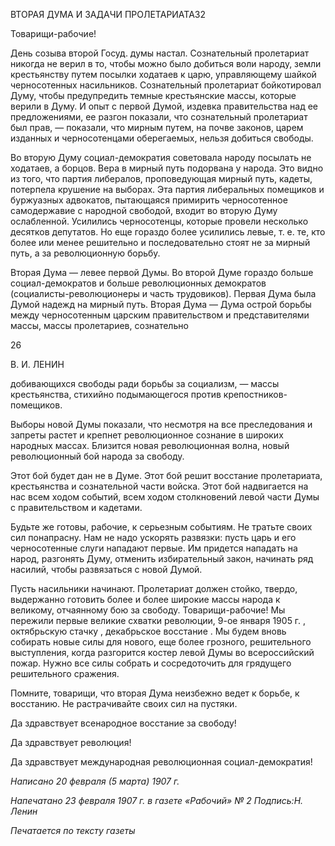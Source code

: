 ВТОРАЯ ДУМА И ЗАДАЧИ ПРОЛЕТАРИАТА32

Товарищи-рабочие!

День созыва второй Госуд. думы настал. Сознательный пролетариат никогда не ве­рил в то, чтобы можно было добиться воли народу, земли крестьянству путем посылки ходатаев к царю, управляющему шайкой черносотенных насильников. Сознательный пролетариат бойкотировал Думу, чтобы предупредить темные крестьянские массы, ко­торые верили в Думу. И опыт с первой Думой, издевка правительства над ее предложе­ниями, ее разгон показали, что сознательный пролетариат был прав, — показали, что мирным путем, на почве законов, царем изданных и черносотенцами оберегаемых, нельзя добиться свободы.

Во вторую Думу социал-демократия советовала народу посылать не ходатаев, а бор­цов. Вера в мирный путь подорвана у народа. Это видно из того, что партия либералов, проповедующая мирный путь, кадеты, потерпела крушение на выборах. Эта партия ли­беральных помещиков и буржуазных адвокатов, пытающаяся примирить черносотен­ное самодержавие с народной свободой, входит во вторую Думу ослабленной. Усили­лись черносотенцы, которые провели несколько десятков депутатов. Но еще гораздо более усилились левые, т. е. те, кто более или менее решительно и последовательно стоят не за мирный путь, а за революционную борьбу.

Вторая Дума — левее первой Думы. Во второй Думе гораздо больше социал-демократов и больше революционных демократов (социалисты-революционеры и часть трудовиков). Первая Дума была Думой надежд на мирный путь. Вторая Дума — Дума острой борьбы между черносотенным царским правительством и представителями мас­сы, массы пролетариев, сознательно

  

26

  

В. И. ЛЕНИН

  

добивающихся свободы ради борьбы за социализм, — массы крестьянства, стихийно подымающегося против крепостников-помещиков.

Выборы новой Думы показали, что несмотря на все преследования и запреты растет и крепнет революционное сознание в широких народных массах. Близится новая рево­люционная волна, новый революционный бой народа за свободу.

Этот бой будет дан не в Думе. Этот бой решит восстание пролетариата, крестьянства и сознательной части войска. Этот бой надвигается на нас всем ходом событий, всем ходом столкновений левой части Думы с правительством и кадетами.

Будьте же готовы, рабочие, к серьезным событиям. Не тратьте своих сил понапрас­ну. Нам не надо ускорять развязки: пусть царь и его черносотенные слуги нападают первые. Им придется нападать на народ, разгонять Думу, отменить избирательный за­кон, начинать ряд насилий, чтобы развязаться с новой Думой.

Пусть насильники начинают. Пролетариат должен стойко, твердо, выдержанно гото­вить более и более широкие массы народа к великому, отчаянному бою за свободу. То­варищи-рабочие! Мы пережили первые великие схватки революции, 9-ое января 1905 г. , октябрьскую стачку , декабрьское восстание . Мы будем вновь собирать но­вые силы для нового, еще более грозного, решительного выступления, когда разгорится костер левой Думы во всероссийский пожар. Нужно все силы собрать и сосредоточить для грядущего решительного сражения.

Помните, товарищи, что вторая Дума неизбежно ведет к борьбе, к восстанию. Не растрачивайте своих сил на пустяки.

Да здравствует всенародное восстание за свободу!

Да здравствует революция!

Да здравствует международная революционная социал-демократия!

  

_Написано 20 февраля (5 марта) 1907 г._

_Напечатано 23 февраля 1907 г. в газете «Рабочий» № 2 Подпись:Н. Ленин_

  

_Печатается по тексту газеты_